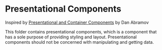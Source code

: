 # Presentational Components

Inspired by [Presentational and Container Components](https://medium.com/@dan_abramov/smart-and-dumb-components-7ca2f9a7c7d0) by Dan Abramov

This folder contains presentational components, which is a component that has a sole purpose of providing styling and layout. Presentational components should not be concerned with manipulating and getting data.
